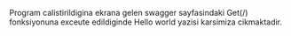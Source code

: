 Program calistirildigina ekrana gelen swagger sayfasindaki Get(/) fonksiyonuna exceute edildiginde Hello world yazisi karsimiza cikmaktadir.
